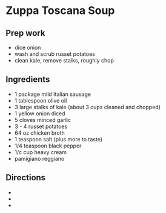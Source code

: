 # Zuppa Toscana Soup #

## Prep work ##

* dice onion  
* wash and scrub russet potatoes  
* clean kale, remove stalks, roughly chop  

## Ingredients ##

- 1 package mild Italian sausage
- 1 tablespoon olive oil
- 3 large stalks of kale (about 3 cups cleaned and chopped)
- 1 yellow onion diced
- 5 cloves minced garlic
- 3 - 4 russet potatoes  
- 64 oz chicken broth   
- 1 teaspoon salt (plus more to taste)
- 1/4 teaspoon black pepper
- 1/c cup heavy cream
- pamigiano reggiano

## Directions ##

* 
* 
*
